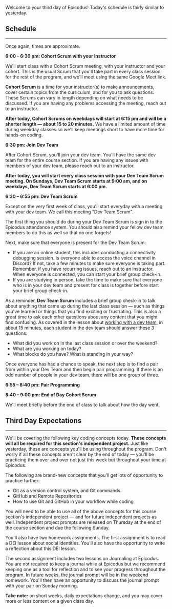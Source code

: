 Welcome to your third day of Epicodus! Today's schedule is fairly similar to yesterday.

## Schedule
---

Once again, times are approximate.

**6:00 – 6:30 pm: Cohort Scrum with your Instructor**

We'll start class with a Cohort Scrum meeting, with your instructor and your cohort. This is the usual Scrum that you'll take part in every class session for the rest of the program, and we'll meet using the same Google Meet link.

**Cohort Scrum** is a time for your instructor(s) to make announcements, cover certain topics from the curriculum, and for you to ask questions. These Scrums can vary in length depending on what needs to be discussed. If you are having any problems accessing the meeting, reach out to an instructor.

**After today, Cohort Scrums on weekdays will start at 6:15 pm and will be a shorter length — about 15 to 20 minutes.** We have a limited amount of time during weekday classes so we'll keep meetings short to have more time for hands-on coding.

**6:30 pm: Join Dev Team**

After Cohort Scrum, you'll join your dev team. You'll have the same dev team for the entire course section. If you are having any issues with members of your dev team, please reach out to an instructor.

**After today, you will start every class session with your Dev Team Scrum meeting. On Sundays, Dev Team Scrum starts at 9:00 am, and on weekdays, Dev Team Scrum starts at 6:00 pm.**

**6:30 – 6:55 pm: Dev Team Scrum**

Except on the very first week of class, you'll start everyday with a meeting with your dev team. We call this meeting "Dev Team Scrum".

The first thing you should do during your Dev Team Scrum is sign in to the Epicodus attendance system. You should also remind your fellow dev team members to do this as well so that no one forgets!

Next, make sure that everyone is present for the Dev Team Scrum: 

- If you are an online student, this includes conducting a connectivity debugging session. Is everyone able to access the voice channel in Discord? If not, take a few minutes to make sure everyone is taking part. Remember, if you have recurring issues, reach out to an instructor. When everyone is connected, you can start your brief group check-in.
- If you are studying in person, take the time to make sure that everyone who is in your dev team and present for class is together before start your brief group check-in.

As a reminder, **Dev Team Scrum** includes a brief group check-in to talk about anything that came up during the last class session — such as things you've learned or things that you find exciting or frustrating. This is also a great time to ask each other questions about any content that you might find confusing. As covered in the lesson about [working with a dev team](https://new.learnhowtoprogram.com/pre-work/getting-started-with-intro-to-programming/working-with-a-dev-team), in about 15 minutes, each student in the dev team should answer these 3 questions:

* What did you work on in the last class session or over the weekend?
* What are you working on today?
* What blocks do you have? What is standing in your way?

Once everyone has had a chance to speak, the next step is to find a pair from within your Dev Team and then begin pair programming. If there is an odd number of people in your dev team, there will be one group of three. 

**6:55 – 8:40 pm: Pair Programming** 

**8:40 – 9:00 pm: End of Day Cohort Scrum**

We'll meet briefly before the end of class to talk about how the day went.

## Third Day Expectations
---

We'll be covering the following key coding concepts today. **These concepts will all be required for this section's independent project.** Just like yesterday, these are concepts you'll be using throughout the program. Don't worry if all these concepts aren't clear by the end of today — you'll be practicing them over and over not just this week but throughout your time at Epicodus.

The following are brand-new concepts that you'll get lots of opportunity to practice further:

* Git as a version control system, and Git commands. 
* GitHub and Remote Repositories
* How to use Git and GitHub in your workflow while coding

You will need to be able to use all of the above concepts for this course section's independent project — and for future independent projects as well. Independent project prompts are released on Thursday at the end of the course section and due the following Sunday.

You'll also have two homework assignments. The first assignment is to read a DEI lesson about social identities. You'll also have the opportunity to write a reflection about this DEI lesson.

The second assignment includes two lessons on Journaling at Epicodus. You are not required to keep a journal while at Epicodus but we recommend keeping one as a tool for reflection and to see your progress throughout the program. In future weeks, the journal prompt will be in the weekend homework. You'll then have an opportunity to discuss the journal prompt with your pair on Sunday morning.

**Take note:** on short weeks, daily expectations change, and you may cover more or less content on a given class day.